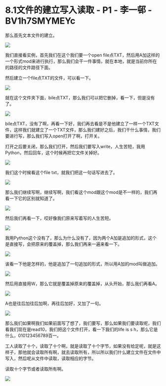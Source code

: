 # 8.1文件的建立写入读取 - P1 - 李一邨 - BV1h7SMYMEYc

那么首先文本文件的建立。

![](img/e6fe25b41c80434e0843af16018070dd_1.png)

我们直接看实例，首先我们在这个我们要一个open file点TXT，然后用A加这样的一个形式mod来进行执行，那么我们会干一件事情，就在本地，就是当前你所在的路径的文件路径下面。

然后建立一个file点TXT的文件，可以看一下。

![](img/e6fe25b41c80434e0843af16018070dd_3.png)

就在这个文件夹下面，bile点TXT，那么我们可以把它删掉，看一下，但是没有了。

![](img/e6fe25b41c80434e0843af16018070dd_5.png)

bile点TXT，没有了啊，再看一下好，我们再去看是不是他建立了一样一个TXT文件，这样我们就建立了一个TXT文件，那么我们建好之后，我们干什么事情，我们要进行写，那么我们写入open打开了啊，打开关。

打开之后要关闭，那么我们打开，然后我们要写入write，人生苦短，我用Python，然后回车，这个时候再把它文件关掉好。



![](img/e6fe25b41c80434e0843af16018070dd_7.png)

我们这个时候看这个file txt，就我们把这一句话写进去了。

![](img/e6fe25b41c80434e0843af16018070dd_9.png)

那么我们继续写啊，继续写啊，我们看这个mod跟这个mod是不一样的，我们再看一下它的区别就知道了。

![](img/e6fe25b41c80434e0843af16018070dd_11.png)

然后我们再看一下，哎好像我们原来写着写的人生苦短。

![](img/e6fe25b41c80434e0843af16018070dd_13.png)

我用Python这个没有了，那么为什么没有了，因为两个A加是追加的形式，这个是直接写，会把原来的覆盖掉，那么我们再来一遍来看一下。



![](img/e6fe25b41c80434e0843af16018070dd_15.png)

诶看一下他是怎样的，他是追加了一句追加的形式，所以用A加的mod叫做追加。

![](img/e6fe25b41c80434e0843af16018070dd_17.png)

然后用直接用W，那么它就是覆盖掉原来的覆盖掉，从头开始，那么我们再看A。

![](img/e6fe25b41c80434e0843af16018070dd_19.png)

A也是往后加往后加啊，再往后加好，又加了一句。

![](img/e6fe25b41c80434e0843af16018070dd_21.png)

那么我们如果啊我们如果前面写了想了，我们要写，那么如果我们要读取呢，我们看我们现在是read10，我们把这个文件打开，看一下我们的life is s h，那么它是什么，010123456789百一。

工人读取了十个，读取了十个啊，就是读取了十个字节，如果没有给定呢，就是这样子，那他就会读取所有啊，就去读取所有，所以所以我们什么建立文件在文件中写入，然后呢从文件中读取，读取相应的字节。

读取十个字节或者读取所有啊。

![](img/e6fe25b41c80434e0843af16018070dd_23.png)